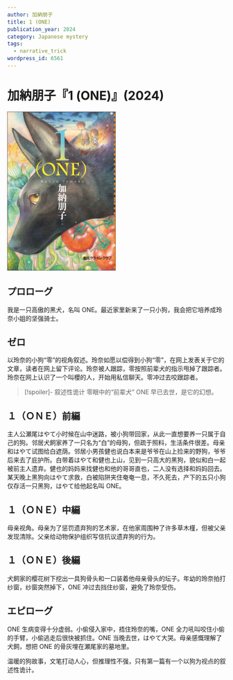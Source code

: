 ```yaml
---
author: 加納朋子
title: 1 (ONE)
publication_year: 2024
category: Japanese mystery
tags:
  - narrative_trick
wordpress_id: 6561
---
```


# 加納朋子『1 (ONE)』(2024)

<img src=images/2024_cover.jpg width=250/>

## プロローグ

我是一只高傲的黑犬，名叫 ONE。最近家里新来了一只小狗，我会把它培养成玲奈小姐的坚强骑士。

## ゼロ

以玲奈的小狗“零”的视角叙述。玲奈如愿以偿得到小狗“零”，在网上发表关于它的文章，读者在网上留下评论。玲奈被人跟踪，零按照前辈犬的指示甩掉了跟踪者。玲奈在网上认识了一个叫櫻的人，开始用私信聊天。零冲过去咬跟踪者。

> [!spoiler]- 叙述性诡计
> 零眼中的“前辈犬” ONE 早已去世，是它的幻想。

## １（ＯＮＥ）前編

主人公瀬尾はやて小时候在山中迷路，被小狗带回家，从此一直想要养一只属于自己的狗。邻居犬飼家养了一只名为“白”的母狗，但疏于照料，生活条件很差。母亲和はやて试图给白遮荫。邻居小男孩健也说白本来是爷爷在山上捡来的野狗，爷爷后来去了庇护所。白带着はやて和健也上山，见到一只高大的黑狗，貌似和白一起被前主人遗弃。健也的妈妈来找健也和他的哥哥直也，二人没有选择和妈妈回去。某天晚上黑狗向はやて求救，白被陷阱夹住奄奄一息，不久死去，产下的五只小狗仅存活一只黑狗，はやて给他起名叫 ONE。

## １（ＯＮＥ）中編

母亲视角。母亲为了惩罚遗弃狗的艺术家，在他家周围种了许多草木槿，但被父亲发现清除。父亲给动物保护组织写信抗议遗弃狗的行为。

## １（ＯＮＥ）後編

犬飼家的樱花树下挖出一具狗骨头和一口装着他母亲骨头的坛子。年幼的玲奈拍打纱窗，纱窗突然掉下，ONE 冲过去挡住纱窗，避免了玲奈受伤。

## エピローグ

ONE 生病变得十分虚弱。小偷侵入家中，捂住玲奈的嘴，ONE 全力吼叫咬住小偷的手臂，小偷逃走后很快被抓住。ONE 当晚去世，はやて大哭。母亲感慨理解了犬飼，想把 ONE 的骨灰埋在瀬尾家的墓地里。

温暖的狗故事，文笔打动人心，但推理性不强，只有第一篇有一个以狗为视点的叙述性诡计。